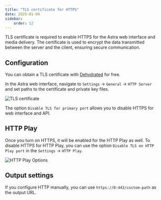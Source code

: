 ```yaml
---
title: "TLS certificate for HTTPS"
date: 2025-01-04
sidebar:
    order: 12
---
```


TLS certificate is required to enable HTTPS for the Astra web interface and media delivery. The certificate is used to encrypt the data transmitted between the server and the client, ensuring secure communication.

## Configuration

You can obtain a TLS certificate with [Dehydrated](/misc/tools-and-utilities/network/dehydrated) for free.

In the Astra web interface, navigate to `Settings` -> `General` -> `HTTP Server` and set paths to the certificate and private key files.

![TLS certificate](https://cdn.cesbo.com/help/astra/delivery/http-hls/https/tls-certificate.png)

The option `Disable TLS for primary port` allows you to disable HTTPS for web interface and API.

## HTTP Play

Once you turn on HTTPS, it will be enabled for the HTTP Play as well. To disable HTTPS for HTTP Play, you can use the option `Disable TLS on HTTP Play port` in the `Settings` -> `HTTP Play`.

![HTTP Play Options](https://cdn.cesbo.com/help/astra/delivery/http-hls/https/http-play.png)

## Output settings

If you configure HTTP manually, you can use `https://0:443/custom-path` as the output URL.
